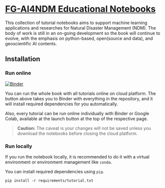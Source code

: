 # [FG-AI4NDM Educational Notebooks](https://jeepchinnawat.github.io/)

This collection of tutorial notebooks aims to support machine learning applications and researches for Natural Disaster Management (NDM). The body of work is still in an on-going development so the book will continue to evolve, with the emphasis on python-based, open(source and data), and geoscientific AI contents.

## Installation

### Run online

[![Binder](https://mybinder.org/badge_logo.svg)](https://mybinder.org/v2/gh/jeepchinnawat/edumat-book/HEAD)

You can run the whole book with all tutorials online on cloud platform. The button above takes you to Binder with everything in the repository, and it will install required dependencies for you automatically.

Also, every tutorial can be run online individually with Binder or Google Colab, available at the launch button at the top of the respective page.

> **Caution:**
> The caveat is your changes will not be saved unless you download the notebooks before closing the cloud platform.

### Run locally

If you run the notebook locally, it is recommended to do it with a virtual environment or environment management like `conda`.

You can install required dependencies using `pip`.

```
pip install -r requirements/tutorial.txt
```
